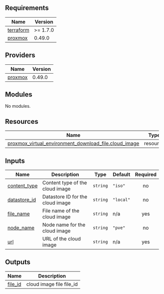 <!-- BEGIN_TF_DOCS -->
## Requirements

| Name | Version |
|------|---------|
| <a name="requirement_terraform"></a> [terraform](#requirement\_terraform) | >= 1.7.0 |
| <a name="requirement_proxmox"></a> [proxmox](#requirement\_proxmox) | 0.49.0 |

## Providers

| Name | Version |
|------|---------|
| <a name="provider_proxmox"></a> [proxmox](#provider\_proxmox) | 0.49.0 |

## Modules

No modules.

## Resources

| Name | Type |
|------|------|
| [proxmox_virtual_environment_download_file.cloud_image](https://registry.terraform.io/providers/bpg/proxmox/0.49.0/docs/resources/virtual_environment_download_file) | resource |

## Inputs

| Name | Description | Type | Default | Required |
|------|-------------|------|---------|:--------:|
| <a name="input_content_type"></a> [content\_type](#input\_content\_type) | Content type of the cloud image | `string` | `"iso"` | no |
| <a name="input_datastore_id"></a> [datastore\_id](#input\_datastore\_id) | Datastore ID for the cloud image | `string` | `"local"` | no |
| <a name="input_file_name"></a> [file\_name](#input\_file\_name) | File name of the cloud image | `string` | n/a | yes |
| <a name="input_node_name"></a> [node\_name](#input\_node\_name) | Node name for the cloud image | `string` | `"pve"` | no |
| <a name="input_url"></a> [url](#input\_url) | URL of the cloud image | `string` | n/a | yes |

## Outputs

| Name | Description |
|------|-------------|
| <a name="output_file_id"></a> [file\_id](#output\_file\_id) | cloud image file file\_id |
<!-- END_TF_DOCS -->